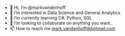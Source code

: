 - 👋 Hi, I’m @markvandenhoff
- 👀 I’m interested in Data Science and General Analytics
- 🌱 I’m currently learning C#, Python, SQL
- 💞️ I’m looking to collaborate on anything you want.. 
- 📫 How to reach me mark.vandenhoff@hotmail.com

<!---
markvandenhoff/markvandenhoff is a ✨ special ✨ repository because its `README.md` (this file) appears on your GitHub profile.
You can click the Preview link to take a look at your changes.
--->
